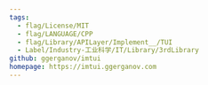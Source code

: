 ```yaml
---
tags:
  - flag/License/MIT
  - flag/LANGUAGE/CPP
  - flag/Library/APILayer/Implement__/TUI
  - Label/Industry-工业科学/IT/Library/3rdLibrary
github: ggerganov/imtui
homepage: https://imtui.ggerganov.com
---
```

